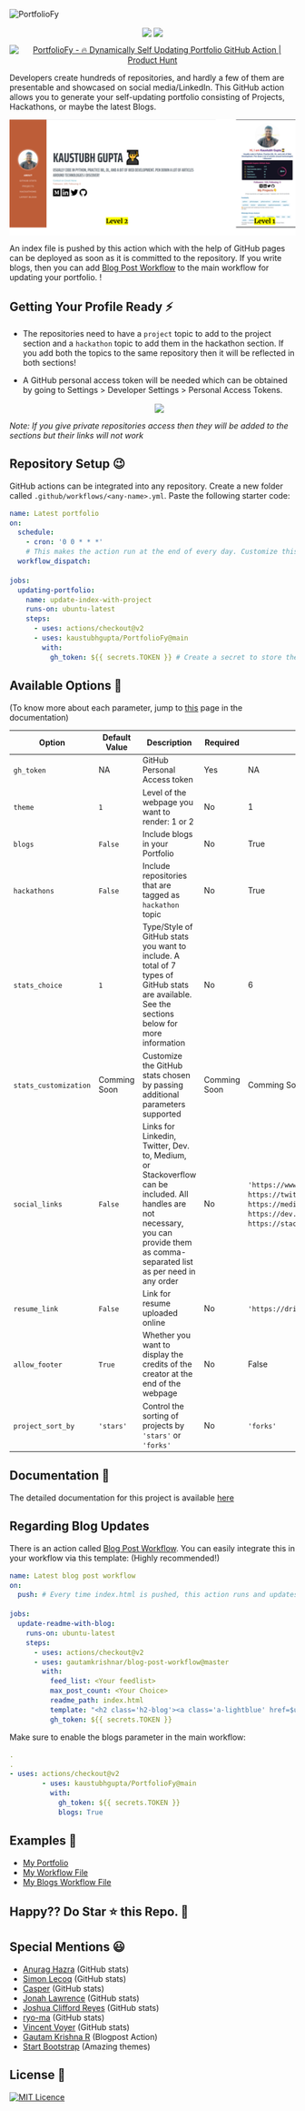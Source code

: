 ![PortfolioFy](https://socialify.git.ci/kaustubhgupta/PortfolioFy/image?description=1&font=KoHo&forks=1&issues=1&language=1&owner=1&pattern=Floating%20Cogs&pulls=1&stargazers=1&theme=Light) 
<p align="center">
<img src="https://img.shields.io/badge/python%20-%2314354C.svg?&style=for-the-badge&logo=python&logoColor=white" align="center">
<img src="https://img.shields.io/badge/github%20actions%20-%232671E5.svg?&style=for-the-badge&logo=github%20actions&logoColor=white "align="center">
</p>
<p align="center">
  <a href="https://www.producthunt.com/posts/portfoliofy?utm_source=badge-featured&utm_medium=badge&utm_souce=badge-portfoliofy" target="_blank"><img src="https://api.producthunt.com/widgets/embed-image/v1/featured.svg?post_id=297755&theme=dark" alt="PortfolioFy - 🔥 Dynamically Self Updating Portfolio GitHub Action | Product Hunt" style="width: 250px; height: 54px;" width="250" height="54" /></a>
  </p>

Developers create hundreds of repositories, and hardly a few of them are presentable and showcased on social media/LinkedIn. This GitHub action allows you to generate your self-updating portfolio consisting of Projects, Hackathons, or maybe the latest Blogs.

<p align="center">
<img src="./images/combinedPreview.png" align="center">
</p>

An index file is pushed by this action which with the help of GitHub pages can be deployed as soon as it is committed to the repository. If you write blogs, then you can add [Blog Post Workflow](https://github.com/marketplace/actions/blog-post-workflow) to the main workflow for updating your portfolio. !

## Getting Your Profile Ready ⚡

- The repositories need to have a `project`  topic to add to the project section and a `hackathon` topic to add them in the hackathon section. If you add both the topics to the same repository then it will be reflected in both sections!

- A GitHub personal access token will be needed which can be obtained by going to Settings > Developer Settings > Personal Access Tokens.
  <div align="center"> <img src="./images/config.PNG" align="center"> </div>

_Note: If you give private repositories access then they will be added to the sections but their links will not work_

## Repository Setup 😉

GitHub actions can be integrated into any repository. Create a new folder called `.github/workflows/<any-name>.yml`. Paste the following starter code:

```yml
name: Latest portfolio
on:
  schedule:
    - cron: '0 0 * * *'
    # This makes the action run at the end of every day. Customize this accordingly or you can also trigger this action for GitHub events (Pull, Push). Check the GitHub actions page for that.
  workflow_dispatch:

jobs:
  updating-portfolio:
    name: update-index-with-project
    runs-on: ubuntu-latest
    steps:
      - uses: actions/checkout@v2
      - uses: kaustubhgupta/PortfolioFy@main 
        with:
          gh_token: ${{ secrets.TOKEN }} # Create a secret to store the access token 
```

## Available Options 🤔
(To know more about each parameter, jump to [this](https://kaustubhgupta.github.io/PortfolioFy/#/./pages/Git-Actions-Parameters) page in the documentation)

| Option         | Default Value | Description                                                                  | Required | Example |
| -------------- | ------------- | ---------------------------------------------------------------------------- | -------- | ------- |
| `gh_token`     | NA            | GitHub Personal Access token                                                 | Yes      |  NA     |
| `theme`        | `1`           | Level of the webpage you want to render: 1 or 2                                   | No       |  1      | 
| `blogs`        | `False`       | Include blogs in your Portfolio              | No       |  True   |
| `hackathons`   | `False`       | Include repositories that are tagged as `hackathon` topic | No       |  True |
| `stats_choice` | `1`           | Type/Style of GitHub stats you want to include. A total of 7 types of GitHub stats are available. See the sections below for more information     | No       |  6 |
| `stats_customization` | Comming Soon | Customize the GitHub stats chosen by passing additional parameters supported | Comming Soon | Comming Soon| 
| `social_links` | `False`       | Links for Linkedin, Twitter, Dev. to, Medium, or Stackoverflow can be included. All handles are not necessary, you can provide them as comma-separated list as per need in any order | No       | `'https://www.linkedin.com/in/kaustubh-gupta/, https://twitter.com/Kaustubh1828, https://medium.com/@kaustubhgupta1828, https://dev.to/kaustubhgupta, https://stackoverflow.com/users/14681298/kaustubh'`|
| `resume_link` | `False` | Link for resume uploaded online | No | `'https://drive.google.com/fnskaml...'` |
| `allow_footer` | `True` | Whether you want to display the credits of the creator at the end of the webpage | No | False |
| `project_sort_by` | `'stars'` | Control the sorting of projects by `'stars'` or `'forks'` | No | `'forks'` |

## Documentation 📜
The detailed documentation for this project is available [here](https://kaustubhgupta.github.io/PortfolioFy)


## Regarding Blog Updates

There is an action called [Blog Post Workflow](https://github.com/marketplace/actions/blog-post-workflow). You can easily integrate this in your workflow via this template: (Highly recommended!)

```yml
name: Latest blog post workflow
on:
  push: # Every time index.html is pushed, this action runs and updates the blogs section!

jobs:
  update-readme-with-blog:
    runs-on: ubuntu-latest
    steps:
      - uses: actions/checkout@v2
      - uses: gautamkrishnar/blog-post-workflow@master
        with:
          feed_list: <Your feedlist>
          max_post_count: <Your Choice>
          readme_path: index.html
          template: "<h2 class='h2-blog'><a class='a-lightblue' href=$url>$title</a></h2>" # It is suggested not to modify this
          gh_token: ${{ secrets.TOKEN }}
```

Make sure to enable the blogs parameter in the main workflow:

```yml
.
.
- uses: actions/checkout@v2
        - uses: kaustubhgupta/PortfolioFy@main
          with:
            gh_token: ${{ secrets.TOKEN }}
            blogs: True
```

## Examples 🤖
- [My Portfolio](https://www.kaustubhgupta.me/)
- [My Workflow File](https://github.com/kaustubhgupta/kaustubhgupta.github.io/blob/master/.github/workflows/website.yml)
- [My Blogs Workflow File](https://github.com/kaustubhgupta/kaustubhgupta.github.io/blob/master/.github/workflows/blog.yml)

## Happy?? Do Star ⭐ this Repo. 🤩

## Special Mentions 😃

- [Anurag Hazra](https://github.com/anuraghazra/github-readme-stats) (GitHub stats)
- [Simon Lecoq](https://github.com/lowlighter/metrics) (GitHub stats)
- [Casper](https://github.com/vn7n24fzkq) (GitHub stats)
- [Jonah Lawrence](https://github.com/DenverCoder1) (GitHub stats)
- [Joshua Clifford Reyes](https://github.com/LordDashMe) (GitHub stats)
- [ryo-ma](https://github.com/ryo-ma) (GitHub stats)
- [Vincent Voyer](https://github.com/vvo) (GitHub stats)
- [Gautam Krishna R](https://github.com/marketplace/actions/blog-post-workflow) (Blogpost Action)
- [Start Bootstrap](https://startbootstrap.com/theme/resume) (Amazing themes)

## License 📝

[![MIT Licence](https://img.shields.io/github/license/kaustubhgupta/PortfolioFy)](https://choosealicense.com/licenses/mit/)
